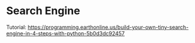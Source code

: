 # Search Engine

Tutorial: https://programming.earthonline.us/build-your-own-tiny-search-engine-in-4-steps-with-python-5b0d3dc92457
